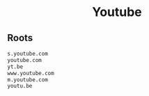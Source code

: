 


<h1 align="center">Youtube</h1>  


## Roots


```html
s.youtube.com
youtube.com
yt.be
www.youtube.com
m.youtube.com
youtu.be
```  

